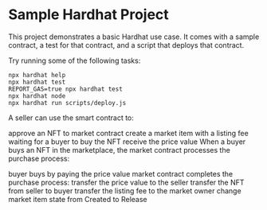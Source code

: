 # Sample Hardhat Project

This project demonstrates a basic Hardhat use case. It comes with a sample contract, a test for that contract, and a script that deploys that contract.

Try running some of the following tasks:

```shell
npx hardhat help
npx hardhat test
REPORT_GAS=true npx hardhat test
npx hardhat node
npx hardhat run scripts/deploy.js
```
A seller can use the smart contract to:

approve an NFT to market contract
create a market item with a listing fee
waiting for a buyer to buy the NFT
receive the price value
When a buyer buys an NFT in the marketplace, the market contract processes the purchase process:

buyer buys by paying the price value
market contract completes the purchase process:
transfer the price value to the seller
transfer the NFT from seller to buyer
transfer the listing fee to the market owner
change market item state from Created to Release
